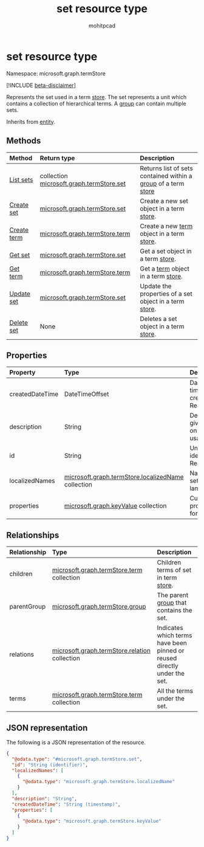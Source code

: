 ﻿---
title: "set resource type"
description: "Represents a set in a term store."
author: mohitpcad
localization_priority: Normal
ms.prod: "Sharepoint"
doc_type: resourcePageType
---

# set resource type

Namespace: microsoft.graph.termStore

[!INCLUDE [beta-disclaimer](../../includes/beta-disclaimer.md)]

Represents the set used in a term [store]. The set represents a unit which contains a collection of hierarchical terms. A [group] can contain multiple sets.

Inherits from [entity](../resources/entity.md).

## Methods

| Method                                           | Return type                                                      | Description                                                       |
| :----------------------------------------------- | :--------------------------------------------------------------- | :---------------------------------------------------------------- |
| [List sets](../api/termstore-group-list-sets.md) | collection [microsoft.graph.termStore.set]                       | Returns list of sets contained within a [group] of a term [store] |
| [Create set](../api/termstore-set-post.md)       | [microsoft.graph.termStore.set](../resources/termstore-set.md)   | Create a new set object in a term [store].                        |
| [Create term](../api/termstore-term-post.md)     | [microsoft.graph.termStore.term](../resources/termstore-term.md) | Create a new [term] object in a term [store].                     |
| [Get set](../api/termstore-set-get.md)           | [microsoft.graph.termStore.set](../resources/termstore-set.md)   | Get a set object in a term [store].                               |
| [Get term](../api/termstore-term-get.md)         | [microsoft.graph.termStore.term](../resources/termstore-term.md) | Get a [term] object in a term [store].                            |
| [Update set](../api/termstore-set-update.md)     | [microsoft.graph.termStore.set](../resources/termstore-set.md)   | Update the properties of a set object in a term [store].          |
| [Delete set](../api/termstore-set-delete.md)     | None                                                             | Deletes a set object in a term [store].                           |

## Properties

| Property        | Type                                                                                          | Description                                   |
| :-------------- | :-------------------------------------------------------------------------------------------- | :-------------------------------------------- |
| createdDateTime | DateTimeOffset                                                                                | Date and time of set creation. Read-only.     |
| description     | String                                                                                        | Description giving details on the term usage. |
| id              | String                                                                                        | Unique identifier. Read-only.                 |
| localizedNames  | [microsoft.graph.termStore.localizedName](../resources/termstore-localizedname.md) collection | Name of the set for each languageTag.         |
| properties      | [microsoft.graph.keyValue](../resources/keyvalue.md) collection                               | Custom properties for the set.                |

## Relationships

| Relationship | Type                                                                                | Description                                                              |
| :----------- | :---------------------------------------------------------------------------------- | :----------------------------------------------------------------------- |
| children     | [microsoft.graph.termStore.term](../resources/termstore-term.md) collection         | Children terms of set in term [store].                                   |
| parentGroup  | [microsoft.graph.termStore.group](../resources/termstore-group.md)                  | The parent [group] that contains the set.                                |
| relations    | [microsoft.graph.termStore.relation](../resources/termstore-relation.md) collection | Indicates which terms have been pinned or reused directly under the set. |
| terms        | [microsoft.graph.termStore.term](../resources/termstore-term.md) collection         | All the terms under the set.                                             |

## JSON representation

The following is a JSON representation of the resource.

<!-- {
  "blockType": "resource",
  "keyProperty": "id",
  "@odata.type": "microsoft.graph.termStore.set",
  "baseType": "microsoft.graph.entity",
  "openType": false
}
-->

```json
{
  "@odata.type": "#microsoft.graph.termStore.set",
  "id": "String (identifier)",
  "localizedNames": [
    {
      "@odata.type": "microsoft.graph.termStore.localizedName"
    }
  ],
  "description": "String",
  "createdDateTime": "String (timestamp)",
  "properties": [
    {
      "@odata.type": "microsoft.graph.termStore.keyValue"
    }
  ]
}
```

[microsoft.graph.termStore.term]: termstore-term.md
[microsoft.graph.termStore.set]: termstore-set.md
[microsoft.graph.termStore.group]: termstore-group.md
[microsoft.graph.termStore.relation]: termstore-relation.md
[microsoft.graph.termStore.store]: termstore-store.md
[microsoft.graph.termStore.localizedName]: termstore-localizedname.md
[store]: ../resources/termstore-store.md
[group]: ../resources/termstore-group.md
[set]: ../resources/termstore-set.md
[term]: ../resources/termstore-term.md

<!--
{
  "type": "#page.annotation",
  "description": "TermSet is the entity containing the particular taxonomy for a tenant",
  "keywords": "termSet,facet,resource",
  "section": "documentation",
  "tocPath": "TermSet",
  "tocBookmarks": {
    "Resources/termStore.set": "#"
  },
  "suppressions": []
}
-->
